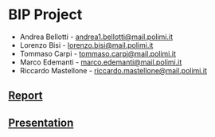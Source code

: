 # BIP Project

- Andrea Bellotti - andrea1.bellotti@mail.polimi.it
- Lorenzo Bisi - lorenzo.bisi@mail.polimi.it
- Tommaso Carpi - tommaso.carpi@mail.polimi.it
- Marco Edemanti - marco.edemanti@mail.polimi.it
- Riccardo Mastellone - riccardo.mastellone@mail.polimi.it


## [Report](docs/report.pdf)

## [Presentation](docs/presentation.pdf)
